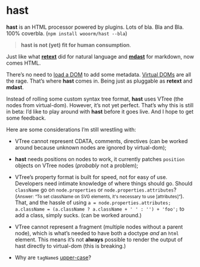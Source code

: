 # hast

<!--lint disable no-html-->

**hast** is an HTML processor powered by plugins. Lots of bla. Bla and Bla.
100% coverbla. (`npm install wooorm/hast --bla`)

> **hast is not (yet) fit for human consumption**.

Just like what [**retext**](https://github.com/wooorm/retext) did for natural
language and [**mdast**](https://github.com/wooorm/mdast) for markdown, now
comes HTML.

There’s no need to [load a DOM](https://github.com/tmpvar/jsdom)
to add some metadata. [Virtual DOMs](https://github.com/Matt-Esch/virtual-dom)
are all the rage. That’s where **hast** comes in. Being just as pluggable as
**retext** and **mdast**.

Instead of rolling some custom syntax tree format, **hast** uses VTree (the
nodes from virtual-dom). However, it’s not yet perfect. That’s why this is
still in beta: I’d like to play around with **hast** before it goes live.
And I hope to get some feedback.

Here are some considerations I’m still wrestling with:

*   VTree cannot represent CDATA, comments, directives (can be worked
    around because unknown nodes are ignored by virtual-dom);

*   **hast** needs positions on nodes to work, it currently patches
    `position` objects on VTree nodes (_probably_ not a problem);

*   VTree’s property format is built for speed, not for easy of use. Developers
    need intimate knowledge of where things should go. Should `className` go on
    `node.properties` or `node.properties.attributes`? (<small>Answer: “To set
    className on SVG elements, it's necessary to use \[attributes\]”</small>).
    That, and the hassle of using
    `a = node.properties.attributes; a.className = (a.className ? a.className + ' ' : '') + 'foo';`
    to add a class, simply sucks. (can be worked around.)

*   VTree cannot represent a fragment (multiple nodes without a parent node),
    which is what’s needed to have both a doctype _and_ an `html` element.
    This means it’s not **always** possible to render the output of hast
    directly to virtual-dom (this is breaking.)

*   Why are `tagName`s [upper-case](https://github.com/Matt-Esch/virtual-dom/blob/903d884a8e4f05f303ec6f2b920a3b5237cf8b92/virtual-hyperscript/parse-tag.js#L53)?
